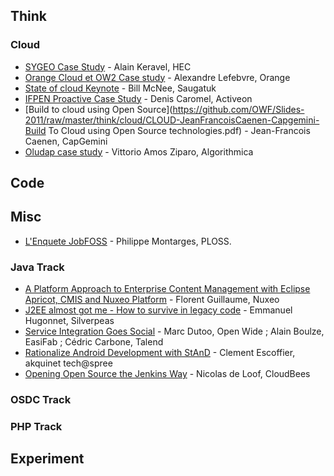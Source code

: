 ## Think

### Cloud

- [SYGEO Case Study](https://github.com/OWF/Slides-2011/raw/master/think/cloud/CLOUD-AlainKeravel-HEC-SYGEO.pptx) - Alain Keravel, HEC
- [Orange Cloud et OW2 Case study](https://github.com/OWF/Slides-2011/raw/master/think/cloud/CLOUD-AlexandreLefebvre-Orange-Cloud-OW2-v2.pdf) - Alexandre Lefebvre, Orange
- [State of cloud Keynote](https://github.com/OWF/Slides-2011/raw/master/think/cloud/CLOUD-BillMcNee-Saugatuk-OWF-CloudBusinessCloudIT-22Sept2011-FINAL.pdf) - Bill McNee, Saugatuk
- [IFPEN Proactive Case Study](https://github.com/OWF/Slides-2011/raw/master/think/cloud/CLOUD-DenisCaromel-ActiveEon-ProActive-OWF-IFPEN-2011-Sept-23-FinalShort.pdf) - Denis Caromel, Activeon
- [Build to cloud using Open Source](https://github.com/OWF/Slides-2011/raw/master/think/cloud/CLOUD-JeanFrancoisCaenen-Capgemini-Build To Cloud using Open Source technologies.pdf) - Jean-Francois Caenen, CapGemini
- [Oludap case study](https://github.com/OWF/Slides-2011/raw/master/think/cloud/CLOUD-VittorioAmosZiparo-Algorithmica-oludap_owf.pdf) - Vittorio Amos Ziparo, Algorithmica

## Code

## Misc

- [L'Enquete JobFOSS](https://github.com/OWF/Slides-2011/raw/master/Think/JobFOSS/jobfoss.pdf) - Philippe Montarges, PLOSS.

### Java Track

- [A Platform Approach to Enterprise Content Management with Eclipse Apricot, CMIS and Nuxeo Platform](https://github.com/OWF/Slides-2011/raw/master/Code/Java/apricot.pdf) - Florent Guillaume, Nuxeo
- [J2EE almost got me - How to survive in legacy code](https://github.com/OWF/Slides-2011/raw/master/Code/Java/J2EE_almost_got_me.pdf) - Emmanuel Hugonnet, Silverpeas
- [Service Integration Goes Social](https://github.com/OWF/Slides-2011/raw/master/Code/Java/OpenWorldForum_2011-EasySOA_v1.8.pdf) - Marc Dutoo, Open Wide ; Alain Boulze, EasiFab ; Cédric Carbone, Talend
- [Rationalize Android Development with StAnD](https://github.com/OWF/Slides-2011/raw/master/Code/Java/StAnD.pdf) - Clement Escoffier, akquinet tech@spree
- [Opening Open Source the Jenkins Way](https://github.com/OWF/Slides-2011/raw/master/Code/Java/jenkins-Opening-Opensource.pdf) - Nicolas de Loof, CloudBees

### OSDC Track

### PHP Track

## Experiment

